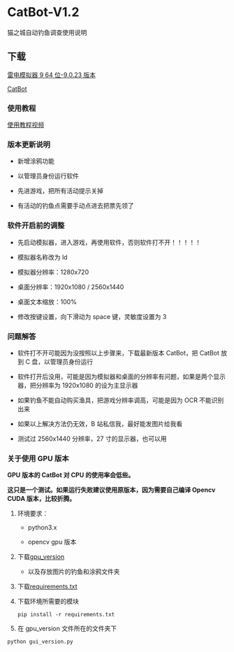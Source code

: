 # CatBot-V1.2

猫之城自动钓鱼调查使用说明

## 下载

[雷电模拟器 9 64 位-9.0.23 版本](https://www.ldmnq.com/other/version-history-and-release-notes.html)

[CatBot](https://github.com/Lorpaves/CatCity-AutoFishing/releases)

### 使用教程

[使用教程视频](https://www.bilibili.com/video/BV1R14y1V7x8/?spm_id_from=333.999.0.0&vd_source=823ee27acf1c9478547aa057f9d54e6c)

### 版本更新说明

- 新增涂鸦功能

- 以管理员身份运行软件

- 先进游戏，把所有活动提示关掉

- 有活动的钓鱼点需要手动点进去把票先领了

### 软件开启前的调整

- 先启动模拟器，进入游戏，再使用软件，否则软件打不开！！！！！

- 模拟器名称改为 ld

- 模拟器分辨率：1280x720

- 桌面分辨率：1920x1080 / 2560x1440

- 桌面文本缩放：100%

- 修改按键设置，向下滑动为 space 键，灵敏度设置为 3

### 问题解答

- 软件打不开可能因为没按照以上步骤来，下载最新版本 CatBot，把 CatBot 放到 C 盘，以管理员身份运行

- 软件打开后没用，可能是因为模拟器和桌面的分辨率有问题，如果是两个显示器，把分辨率为 1920x1080 的设为主显示器

- 如果钓鱼不能自动购买渔具，把游戏分辨率调高，可能是因为 OCR 不能识别出来

- 如果以上解决方法仍无效，B 站私信我，最好能发图片给我看

- 测试过 2560x1440 分辨率，27 寸的显示器，也可以用

### 关于使用 GPU 版本

**GPU 版本的 CatBot 对 CPU 的使用率会低些。**

**这只是一个测试。如果运行失败建议使用原版本，因为需要自己编译 Opencv CUDA 版本，比较折腾。**

1. 环境要求：

   - python3.x

   - opencv gpu 版本

2. 下载[gpu_version](https://github.com/Lorpaves/CatCity-AutoFishing/blob/master/gpu_version.py)

   - 以及存放图片的钓鱼和涂鸦文件夹

3. 下载[requirements.txt](https://github.com/Lorpaves/CatCity-AutoFishing/blob/master/requirements.txt)

4. 下载环境所需要的模块

   ```shell
   pip install -r requirements.txt
   ```

5. 在 gpu_version 文件所在的文件夹下

```shell
python gui_version.py
```

